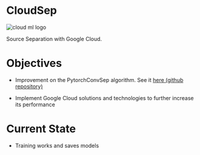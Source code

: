 # CloudSep

![cloud ml logo](https://tensorflow.rstudio.com/tools/cloudml/articles/images/cloudml.png)

Source Separation with Google Cloud.

# Objectives

- Improvement on the PytorchConvSep algorithm. See it [here (github repository)](https://github.com/joangro/PytorchConvSep)

- Implement Google Cloud solutions and technologies to further increase its performance

# Current State

- Training works and saves models

